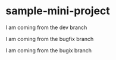 # sample-mini-project

I am coming from the dev branch

I am coming from the bugfix branch

I am coming from the bugix branch
